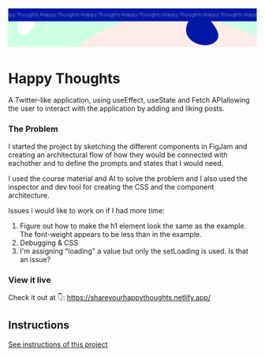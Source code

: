 <h1 align="center">
  <a href="">
    <img src="/src/assets/happy-thoughts.svg" alt="Project Banner Image">
  </a>
</h1>

# Happy Thoughts

A Twitter-like application, using useEffect, useState and Fetch APIallowing the user to interact with the application by adding and liking posts. 

### The Problem

I started the project by sketching the different components in FigJam and creating an architectural flow of how they would be connected with eachother and to define the prompts and states that I would need.

I used the course material and AI to solve the problem and I also used the inspector and dev tool for creating the CSS and the component architecture. 

Issues i would like to work on if I had more time:
1. Figure out how to make the h1 element look the same as the example. The font-weight appears to be less than in the example.
2. Debugging & CSS
3. I'm assigning "loading" a value but only the setLoading is used. Is that an issue?

### View it live

Check it out at 👇:
https://shareyourhappythoughts.netlify.app/

## Instructions

<a href="instructions.md">
   See instructions of this project
  </a>
